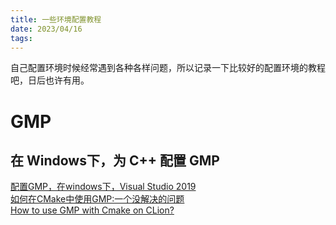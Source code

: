 ```yaml
---
title: 一些环境配置教程
date: 2023/04/16
tags: 
---
```

  
自己配置环境时候经常遇到各种各样问题，所以记录一下比较好的配置环境的教程吧，日后也许有用。
  
<!--more-->
  
# GMP
  
## 在 Windows下，为 C++ 配置 GMP
  
[配置GMP，在windows下，Visual Studio 2019](https://blog.csdn.net/a675115471/article/details/104425406)  
[如何在CMake中使用GMP:一个没解决的问题](https://github.com/microsoft/vcpkg/discussions/22418)  
[How to use GMP with Cmake on CLion? ](https://intellij-support.jetbrains.com/hc/en-us/community/posts/360004135300-How-to-use-GMP-with-Cmake-on-CLion-)  